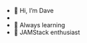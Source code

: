 - 👋 Hi, I’m Dave
- 
- 🌱 Always learning
- 💞️ JAMStack enthusiast

<!---
Isdavehill/Isdavehill is a ✨ special ✨ repository because its `README.md` (this file) appears on your GitHub profile.
You can click the Preview link to take a look at your changes.
--->
